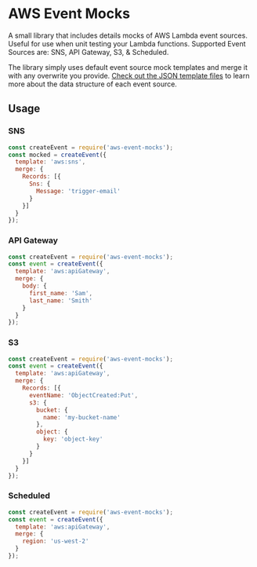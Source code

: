 # AWS Event Mocks
A small library that includes details mocks of AWS Lambda event sources. Useful for use when unit testing your Lambda functions. Supported Event Sources are: SNS, API Gateway, S3, & Scheduled.

The library simply uses default event source mock templates and merge it with any overwrite you provide. [Check out the JSON template files](/events) to learn more about the data structure of each event source.

## Usage

### SNS

```js
const createEvent = require('aws-event-mocks');
const mocked = createEvent({
  template: 'aws:sns',
  merge: {
    Records: [{
      Sns: {
        Message: 'trigger-email'
      }
    }]
  }
});
```

### API Gateway

```js
const createEvent = require('aws-event-mocks');
const event = createEvent({
  template: 'aws:apiGateway',
  merge: {
    body: {
      first_name: 'Sam',
      last_name: 'Smith'
    }
  }
});
```

### S3

```js
const createEvent = require('aws-event-mocks');
const event = createEvent({
  template: 'aws:apiGateway',
  merge: {
    Records: [{
      eventName: 'ObjectCreated:Put',
      s3: {
        bucket: {
          name: 'my-bucket-name'
        },
        object: {
          key: 'object-key'
        }
      }
    }]
  }
});
```

### Scheduled

```js
const createEvent = require('aws-event-mocks');
const event = createEvent({
  template: 'aws:apiGateway',
  merge: {
    region: 'us-west-2'
  }
});
```
